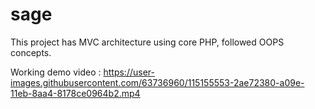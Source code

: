 # sage
This project has MVC architecture using core PHP, followed OOPS concepts.

Working demo video : https://user-images.githubusercontent.com/63736960/115155553-2ae72380-a09e-11eb-8aa4-8178ce0964b2.mp4
